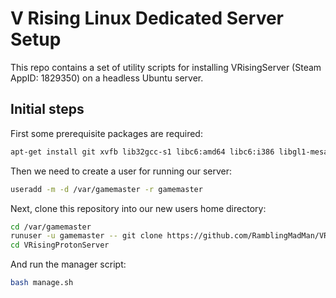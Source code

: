 # V Rising Linux Dedicated Server Setup

This repo contains a set of utility scripts for installing VRisingServer (Steam AppID: 1829350) on a headless Ubuntu server.

## Initial steps

First some prerequisite packages are required:

```bash
apt-get install git xvfb lib32gcc-s1 libc6:amd64 libc6:i386 libgl1-mesa-glx:i386
```

Then we need to create a user for running our server:

```bash
useradd -m -d /var/gamemaster -r gamemaster
```

Next, clone this repository into our new users home directory:

```bash
cd /var/gamemaster
runuser -u gamemaster -- git clone https://github.com/RamblingMadMan/VRisingProtonServer.git
cd VRisingProtonServer
```

And run the manager script:

```bash
bash manage.sh
```
